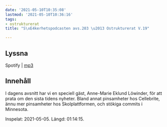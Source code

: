 ```yaml
---
date: '2021-05-10T10:35:08'
lastmod: '2021-05-10T10:36:16'
tags:
- ostrukturerat
title: "S\xE4kerhetspodcasten avs.203 \u2013 Ostrukturerat V.19"

---
```

## Lyssna

Spotify \| [mp3](https://traffic.libsyn.com/secure/sakerhetspodcasten/2021-05-07_Ostrukt.mp3)

## Innehåll

I dagens avsnitt har vi en speciell gäst, Anne-Marie Eklund Löwinder, för att prata
om den sista tidens nyheter. Bland annat pinsamheter hos Cellebrite, ännu mer pinsamheter
hos Skolplattformen, och stökiga commits i Minnesota.

Inspelat: 2021-05-05. Längd: 01:14:15.

